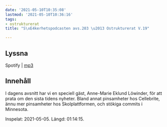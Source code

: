 ```yaml
---
date: '2021-05-10T10:35:08'
lastmod: '2021-05-10T10:36:16'
tags:
- ostrukturerat
title: "S\xE4kerhetspodcasten avs.203 \u2013 Ostrukturerat V.19"

---
```

## Lyssna

Spotify \| [mp3](https://traffic.libsyn.com/secure/sakerhetspodcasten/2021-05-07_Ostrukt.mp3)

## Innehåll

I dagens avsnitt har vi en speciell gäst, Anne-Marie Eklund Löwinder, för att prata
om den sista tidens nyheter. Bland annat pinsamheter hos Cellebrite, ännu mer pinsamheter
hos Skolplattformen, och stökiga commits i Minnesota.

Inspelat: 2021-05-05. Längd: 01:14:15.

